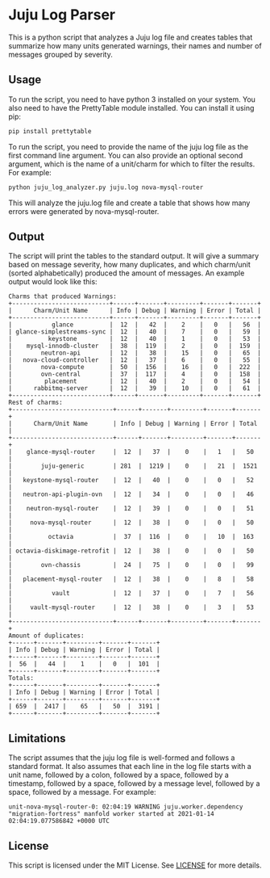 # Juju Log Parser

This is a python script that analyzes a Juju log file and creates tables that summarize how many units generated warnings, their names and number of messages grouped by severity.

## Usage

To run the script, you need to have python 3 installed on your system. You also need to have the PrettyTable module installed. You can install it using pip:

```bash
pip install prettytable
```

To run the script, you need to provide the name of the juju log file as the first command line argument. You can also provide an optional second argument, which is the name of a unit/charm for which to filter the results. For example:

```bash
python juju_log_analyzer.py juju.log nova-mysql-router
```

This will analyze the juju.log file and create a table that shows how many errors were generated by nova-mysql-router.

## Output

The script will print the tables to the standard output. It will give a summary based on message severity, how many duplicates, and which charm/unit (sorted alphabetically) produced the amount of messages.
An example output would look like this:

```
Charms that produced Warnings:
+---------------------------+------+-------+---------+-------+-------+
|      Charm/Unit Name      | Info | Debug | Warning | Error | Total |
+---------------------------+------+-------+---------+-------+-------+
|           glance          |  12  |   42  |    2    |   0   |   56  |
| glance-simplestreams-sync |  12  |   40  |    7    |   0   |   59  |
|          keystone         |  12  |   40  |    1    |   0   |   53  |
|    mysql-innodb-cluster   |  38  |  119  |    2    |   0   |  159  |
|        neutron-api        |  12  |   38  |    15   |   0   |   65  |
|   nova-cloud-controller   |  12  |   37  |    6    |   0   |   55  |
|        nova-compute       |  50  |  156  |    16   |   0   |  222  |
|        ovn-central        |  37  |  117  |    4    |   0   |  158  |
|         placement         |  12  |   40  |    2    |   0   |   54  |
|      rabbitmq-server      |  12  |   39  |    10   |   0   |   61  |
+---------------------------+------+-------+---------+-------+-------+
Rest of charms:
+----------------------------+------+-------+---------+-------+-------+
|      Charm/Unit Name       | Info | Debug | Warning | Error | Total |
+----------------------------+------+-------+---------+-------+-------+
|    glance-mysql-router     |  12  |   37  |    0    |   1   |   50  |
|        juju-generic        | 281  |  1219 |    0    |   21  |  1521 |
|   keystone-mysql-router    |  12  |   40  |    0    |   0   |   52  |
|   neutron-api-plugin-ovn   |  12  |   34  |    0    |   0   |   46  |
|    neutron-mysql-router    |  12  |   39  |    0    |   0   |   51  |
|     nova-mysql-router      |  12  |   38  |    0    |   0   |   50  |
|          octavia           |  37  |  116  |    0    |   10  |  163  |
| octavia-diskimage-retrofit |  12  |   38  |    0    |   0   |   50  |
|        ovn-chassis         |  24  |   75  |    0    |   0   |   99  |
|   placement-mysql-router   |  12  |   38  |    0    |   8   |   58  |
|           vault            |  12  |   37  |    0    |   7   |   56  |
|     vault-mysql-router     |  12  |   38  |    0    |   3   |   53  |
+----------------------------+------+-------+---------+-------+-------+
Amount of duplicates:
+------+-------+---------+-------+-------+
| Info | Debug | Warning | Error | Total |
+------+-------+---------+-------+-------+
|  56  |   44  |    1    |   0   |  101  |
+------+-------+---------+-------+-------+
Totals:
+------+-------+---------+-------+-------+
| Info | Debug | Warning | Error | Total |
+------+-------+---------+-------+-------+
| 659  |  2417 |    65   |   50  |  3191 |
+------+-------+---------+-------+-------+
```
## Limitations

The script assumes that the juju log file is well-formed and follows a standard format. It also assumes that each line in the log file starts with a unit name, followed by a colon, followed by a space, followed by a timestamp, followed by a space, followed by a message level, followed by a space, followed by a message. For example:

```text
unit-nova-mysql-router-0: 02:04:19 WARNING juju.worker.dependency "migration-fortress" manfold worker started at 2021-01-14 02:04:19.077586842 +0000 UTC
```


## License

This script is licensed under the MIT License. See [LICENSE](LICENSE) for more details.
